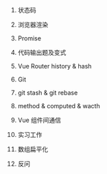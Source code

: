 1. 状态码

2. 浏览器渲染

3. Promise

4. 代码输出题及变式

5. Vue Router history & hash

6. Git

7. git stash & git rebase

8. method & computed & wacth

9. Vue 组件间通信

10. 实习工作

11. 数组扁平化

12. 反问
